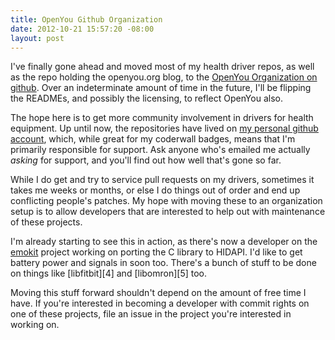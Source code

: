 ```yaml
--- 
title: OpenYou Github Organization
date: 2012-10-21 15:57:20 -08:00
layout: post
---
```


I've finally gone ahead and moved most of my health driver repos, as
well as the repo holding the openyou.org blog, to the
[OpenYou Organization on github][1]. Over an indeterminate amount of
time in the future, I'll be flipping the READMEs, and possibly the
licensing, to reflect OpenYou also.

The hope here is to get more community involvement in drivers for
health equipment. Up until now, the repositories have lived on
[my personal github account][2], which, while great for my coderwall
badges, means that I'm primarily responsible for support. Ask anyone
who's emailed me actually _asking_ for support, and you'll find out
how well that's gone so far.

While I do get and try to service pull requests on my drivers,
sometimes it takes me weeks or months, or else I do things out of
order and end up conflicting people's patches. My hope with moving
these to an organization setup is to allow developers that are
interested to help out with maintenance of these projects.

I'm already starting to see this in action, as there's now a developer
on the [emokit][3] project working on porting the C library to HIDAPI.
I'd like to get battery power and signals in soon too. There's a bunch
of stuff to be done on things like [libfitbit][4] and [libomron][5]
too.

Moving this stuff forward shouldn't depend on the amount of free time
I have. If you're interested in becoming a developer with commit
rights on one of these projects, file an issue in the project you're
interested in working on.

[1]: http://www.github.com/openyou 
[2]: http://www.github.com/qdot
[3]: http://www.github.com/openyou/emokit
[3]: http://www.github.com/openyou/libfitbit
[3]: http://www.github.com/openyou/libomron
